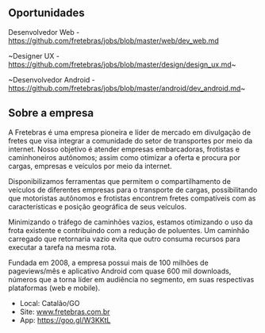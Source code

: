 Oportunidades
-------------

Desenvolvedor Web - https://github.com/fretebras/jobs/blob/master/web/dev_web.md

~Designer UX - https://github.com/fretebras/jobs/blob/master/design/design_ux.md~

~Desenvolvedor Android - https://github.com/fretebras/jobs/blob/master/android/dev_android.md~

Sobre a empresa
-------------

A Fretebras é uma empresa pioneira e líder de mercado em divulgação de fretes que visa integrar a comunidade do setor de transportes por meio da internet. Nosso objetivo é atender empresas embarcadoras, frotistas e caminhoneiros autônomos; assim como otimizar a oferta e procura por cargas, empresas e veículos por meio da internet.

Disponibilizamos ferramentas que permitem o compartilhamento de veículos de diferentes empresas para o transporte de cargas, possibilitando que motoristas autônomos e frotistas encontrem fretes compatíveis com as características e posição geográfica de seus veículos.

Minimizando o tráfego de caminhões vazios, estamos otimizando o uso da frota existente e contribuindo com a redução de poluentes. Um caminhão carregado que retornaria vazio evita que outro consuma recursos para executar a tarefa na mesma rota.

Fundada em 2008, a empresa possui mais de 100 milhões de pageviews/mês e aplicativo Android com quase 600 mil downloads, números que a torna líder em audiência no segmento, em suas respectivas plataformas (web e mobile).

- Local: Catalão/GO
- Site: www.fretebras.com.br
- App: https://goo.gl/W3KKtL